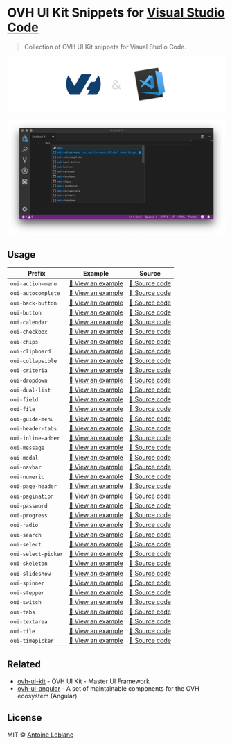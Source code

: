 # OVH UI Kit Snippets for [Visual Studio Code](https://code.visualstudio.com)

> Collection of OVH UI Kit snippets for Visual Studio Code.

[![](https://github.com/antleblanc/vscode-ovh-ui-kit-snippets/raw/master/media/banner.png)](https://code.visualstudio.com)

[![OVH UI Kit documentation](https://github.com/antleblanc/vscode-ovh-ui-kit-snippets/raw/master/media/screenshot.png)](https://ovh-ux.github.io/ovh-ui-kit-documentation/#!/documentation/introduction)

## Usage

| Prefix              | Example                                                  | Source                                             |
|---------------------|----------------------------------------------------------|----------------------------------------------------|
| `oui-action-menu`   | [:telescope: View an example][oui-action-menu-example]   | [:microscope: Source code][oui-action-menu-code]   |
| `oui-autocomplete`  | [:telescope: View an example][oui-autocomplete-example]  | [:microscope: Source code][oui-autocomplete-code]  |
| `oui-back-button`   | [:telescope: View an example][oui-back-button-example]   | [:microscope: Source code][oui-back-button-code]   |
| `oui-button`        | [:telescope: View an example][oui-button-example]        | [:microscope: Source code][oui-button-code]        |
| `oui-calendar`      | [:telescope: View an example][oui-calendar-example]      | [:microscope: Source code][oui-calendar-code]      |
| `oui-checkbox`      | [:telescope: View an example][oui-checkbox-example]      | [:microscope: Source code][oui-checkbox-code]      |
| `oui-chips`         | [:telescope: View an example][oui-chips-example]         | [:microscope: Source code][oui-chips-code]         |
| `oui-clipboard`     | [:telescope: View an example][oui-clipboard-example]     | [:microscope: Source code][oui-clipboard-code]     |
| `oui-collapsible`   | [:telescope: View an example][oui-collapsible-example]   | [:microscope: Source code][oui-collapsible-code]   |
| `oui-criteria`      | [:telescope: View an example][oui-criteria-example]      | [:microscope: Source code][oui-criteria-code]      |
| `oui-dropdown`      | [:telescope: View an example][oui-dropdown-example]      | [:microscope: Source code][oui-dropdown-code]      |
| `oui-dual-list`     | [:telescope: View an example][oui-dual-list-example]     | [:microscope: Source code][oui-dual-list-code]     |
| `oui-field`         | [:telescope: View an example][oui-field-example]         | [:microscope: Source code][oui-field-code]         |
| `oui-file`          | [:telescope: View an example][oui-file-example]          | [:microscope: Source code][oui-file-code]          |
| `oui-guide-menu`    | [:telescope: View an example][oui-guide-menu-example]    | [:microscope: Source code][oui-guide-menu-code]    |
| `oui-header-tabs`   | [:telescope: View an example][oui-header-tabs-example]   | [:microscope: Source code][oui-header-tabs-code]   |
| `oui-inline-adder`  | [:telescope: View an example][oui-inline-adder-example]  | [:microscope: Source code][oui-inline-adder-code]  |
| `oui-message`       | [:telescope: View an example][oui-message-example]       | [:microscope: Source code][oui-message-code]       |
| `oui-modal`         | [:telescope: View an example][oui-modal-example]         | [:microscope: Source code][oui-modal-code]         |
| `oui-navbar`        | [:telescope: View an example][oui-navbar-example]        | [:microscope: Source code][oui-navbar-code]        |
| `oui-numeric`       | [:telescope: View an example][oui-numeric-example]       | [:microscope: Source code][oui-numeric-code]       |
| `oui-page-header`   | [:telescope: View an example][oui-page-header-example]   | [:microscope: Source code][oui-page-header-code]   |
| `oui-pagination`    | [:telescope: View an example][oui-pagination-example]    | [:microscope: Source code][oui-pagination-code]    |
| `oui-password`      | [:telescope: View an example][oui-password-example]      | [:microscope: Source code][oui-password-code]      |
| `oui-progress`      | [:telescope: View an example][oui-progress-example]      | [:microscope: Source code][oui-progress-code]      |
| `oui-radio`         | [:telescope: View an example][oui-radio-example]         | [:microscope: Source code][oui-radio-code]         |
| `oui-search`        | [:telescope: View an example][oui-search-example]        | [:microscope: Source code][oui-search-code]        |
| `oui-select`        | [:telescope: View an example][oui-select-example]        | [:microscope: Source code][oui-select-code]        |
| `oui-select-picker` | [:telescope: View an example][oui-select-picker-example] | [:microscope: Source code][oui-select-picker-code] |
| `oui-skeleton`      | [:telescope: View an example][oui-skeleton-example]      | [:microscope: Source code][oui-skeleton-code]      |
| `oui-slideshow`     | [:telescope: View an example][oui-slideshow-example]     | [:microscope: Source code][oui-slideshow-code]     |
| `oui-spinner`       | [:telescope: View an example][oui-spinner-example]       | [:microscope: Source code][oui-spinner-code]       |
| `oui-stepper`       | [:telescope: View an example][oui-stepper-example]       | [:microscope: Source code][oui-stepper-code]       |
| `oui-switch`        | [:telescope: View an example][oui-switch-example]        | [:microscope: Source code][oui-switch-code]        |
| `oui-tabs`          | [:telescope: View an example][oui-tabs-example]          | [:microscope: Source code][oui-tabs-code]          |
| `oui-textarea`      | [:telescope: View an example][oui-textarea-example]      | [:microscope: Source code][oui-textarea-code]      |
| `oui-tile`          | [:telescope: View an example][oui-tile-example]          | [:microscope: Source code][oui-tile-code]          |
| `oui-timepicker`    | [:telescope: View an example][oui-timepicker-example]    | [:microscope: Source code][oui-timepicker-code]    |

## Related

* [ovh-ui-kit](https://github.com/ovh-ux/ovh-ui-kit) - OVH UI Kit - Master UI Framework
* [ovh-ui-angular](https://github.com/ovh-ux/ovh-ui-angular) - A set of maintainable components for the OVH ecosystem (Angular)

## License

MIT © [Antoine Leblanc](https://antleblanc.me)

[oui-action-menu-example]: https://ovh-ux.github.io/ovh-ui-kit-documentation/#!/oui-angular/action-menu
[oui-autocomplete-example]: https://ovh-ux.github.io/ovh-ui-kit-documentation/#!/oui-angular/autocomplete
[oui-back-button-example]: https://ovh-ux.github.io/ovh-ui-kit-documentation/#!/oui-angular/back-button
[oui-button-example]: https://ovh-ux.github.io/ovh-ui-kit-documentation/#!/oui-angular/button
[oui-calendar-example]: https://ovh-ux.github.io/ovh-ui-kit-documentation/#!/oui-angular/calendar
[oui-checkbox-example]: https://ovh-ux.github.io/ovh-ui-kit-documentation/#!/oui-angular/checkbox
[oui-chips-example]: https://ovh-ux.github.io/ovh-ui-kit-documentation/#!/oui-angular/chips
[oui-clipboard-example]: https://ovh-ux.github.io/ovh-ui-kit-documentation/#!/oui-angular/clipboard
[oui-collapsible-example]: https://ovh-ux.github.io/ovh-ui-kit-documentation/#!/oui-angular/collapsible
[oui-criteria-example]: https://ovh-ux.github.io/ovh-ui-kit-documentation/#!/oui-angular/criteria
[oui-dropdown-example]: https://ovh-ux.github.io/ovh-ui-kit-documentation/#!/oui-angular/dropdown
[oui-dual-list-example]: https://ovh-ux.github.io/ovh-ui-kit-documentation/#!/oui-angular/dual-list
[oui-field-example]: https://ovh-ux.github.io/ovh-ui-kit-documentation/#!/oui-angular/field
[oui-file-example]: https://ovh-ux.github.io/ovh-ui-kit-documentation/#!/oui-angular/file
[oui-guide-menu-example]: https://ovh-ux.github.io/ovh-ui-kit-documentation/#!/oui-angular/guide-menu
[oui-header-tabs-example]: https://ovh-ux.github.io/ovh-ui-kit-documentation/#!/oui-angular/header-tabs
[oui-inline-adder-example]: https://ovh-ux.github.io/ovh-ui-kit-documentation/#!/oui-angular/inline-adder
[oui-message-example]: https://ovh-ux.github.io/ovh-ui-kit-documentation/#!/oui-angular/message
[oui-modal-example]: https://ovh-ux.github.io/ovh-ui-kit-documentation/#!/oui-angular/modal
[oui-navbar-example]: https://ovh-ux.github.io/ovh-ui-kit-documentation/#!/oui-angular/navbar
[oui-numeric-example]: https://ovh-ux.github.io/ovh-ui-kit-documentation/#!/oui-angular/numeric
[oui-page-header-example]: https://ovh-ux.github.io/ovh-ui-kit-documentation/#!/oui-angular/page-header
[oui-pagination-example]: https://ovh-ux.github.io/ovh-ui-kit-documentation/#!/oui-angular/pagination
[oui-password-example]: https://ovh-ux.github.io/ovh-ui-kit-documentation/#!/oui-angular/password
[oui-progress-example]: https://ovh-ux.github.io/ovh-ui-kit-documentation/#!/oui-angular/progress
[oui-radio-example]: https://ovh-ux.github.io/ovh-ui-kit-documentation/#!/oui-angular/radio
[oui-search-example]: https://ovh-ux.github.io/ovh-ui-kit-documentation/#!/oui-angular/search
[oui-select-example]: https://ovh-ux.github.io/ovh-ui-kit-documentation/#!/oui-angular/select
[oui-select-picker-example]: https://ovh-ux.github.io/ovh-ui-kit-documentation/#!/oui-angular/select-picker
[oui-skeleton-example]: https://ovh-ux.github.io/ovh-ui-kit-documentation/#!/oui-angular/skeleton
[oui-slideshow-example]: https://ovh-ux.github.io/ovh-ui-kit-documentation/#!/oui-angular/slideshow
[oui-spinner-example]: https://ovh-ux.github.io/ovh-ui-kit-documentation/#!/oui-angular/spinner
[oui-stepper-example]: https://ovh-ux.github.io/ovh-ui-kit-documentation/#!/oui-angular/stepper
[oui-switch-example]: https://ovh-ux.github.io/ovh-ui-kit-documentation/#!/oui-angular/switch
[oui-tabs-example]: https://ovh-ux.github.io/ovh-ui-kit-documentation/#!/oui-angular/tabs
[oui-textarea-example]: https://ovh-ux.github.io/ovh-ui-kit-documentation/#!/oui-angular/textarea
[oui-tile-example]: https://ovh-ux.github.io/ovh-ui-kit-documentation/#!/oui-angular/tile
[oui-timepicker-example]: https://ovh-ux.github.io/ovh-ui-kit-documentation/#!/oui-angular/timepicker

[oui-action-menu-code]: https://github.com/ovh-ux/ovh-ui-angular/tree/master/packages/oui-action-menu
[oui-autocomplete-code]: https://github.com/ovh-ux/ovh-ui-angular/tree/master/packages/oui-autocomplete
[oui-back-button-code]: https://github.com/ovh-ux/ovh-ui-angular/tree/master/packages/oui-back-button
[oui-button-code]: https://github.com/ovh-ux/ovh-ui-angular/tree/master/packages/oui-button
[oui-calendar-code]: https://github.com/ovh-ux/ovh-ui-angular/tree/master/packages/oui-calendar
[oui-checkbox-code]: https://github.com/ovh-ux/ovh-ui-angular/tree/master/packages/oui-checkbox
[oui-chips-code]: https://github.com/ovh-ux/ovh-ui-angular/tree/master/packages/oui-chips
[oui-clipboard-code]: https://github.com/ovh-ux/ovh-ui-angular/tree/master/packages/oui-clipboard
[oui-collapsible-code]: https://github.com/ovh-ux/ovh-ui-angular/tree/master/packages/oui-collapsible
[oui-criteria-code]: https://github.com/ovh-ux/ovh-ui-angular/tree/master/packages/oui-criteria
[oui-dropdown-code]: https://github.com/ovh-ux/ovh-ui-angular/tree/master/packages/oui-dropdown
[oui-dual-list-code]: https://github.com/ovh-ux/ovh-ui-angular/tree/master/packages/oui-dual-list
[oui-field-code]: https://github.com/ovh-ux/ovh-ui-angular/tree/master/packages/oui-field
[oui-file-code]: https://github.com/ovh-ux/ovh-ui-angular/tree/master/packages/oui-file
[oui-guide-menu-code]: https://github.com/ovh-ux/ovh-ui-angular/tree/master/packages/oui-guide-menu
[oui-header-tabs-code]: https://github.com/ovh-ux/ovh-ui-angular/tree/master/packages/oui-header-tabs
[oui-inline-adder-code]: https://github.com/ovh-ux/ovh-ui-angular/tree/master/packages/oui-inline-adder
[oui-message-code]: https://github.com/ovh-ux/ovh-ui-angular/tree/master/packages/oui-message
[oui-modal-code]: https://github.com/ovh-ux/ovh-ui-angular/tree/master/packages/oui-modal
[oui-navbar-code]: https://github.com/ovh-ux/ovh-ui-angular/tree/master/packages/oui-navbar
[oui-numeric-code]: https://github.com/ovh-ux/ovh-ui-angular/tree/master/packages/oui-numeric
[oui-page-header-code]: https://github.com/ovh-ux/ovh-ui-angular/tree/master/packages/oui-page-header
[oui-pagination-code]: https://github.com/ovh-ux/ovh-ui-angular/tree/master/packages/oui-pagination
[oui-password-code]: https://github.com/ovh-ux/ovh-ui-angular/tree/master/packages/oui-password
[oui-progress-code]: https://github.com/ovh-ux/ovh-ui-angular/tree/master/packages/oui-progress
[oui-radio-code]: https://github.com/ovh-ux/ovh-ui-angular/tree/master/packages/oui-radio
[oui-search-code]: https://github.com/ovh-ux/ovh-ui-angular/tree/master/packages/oui-search
[oui-select-code]: https://github.com/ovh-ux/ovh-ui-angular/tree/master/packages/oui-select
[oui-select-picker-code]: https://github.com/ovh-ux/ovh-ui-angular/tree/master/packages/oui-select-picker
[oui-skeleton-code]: https://github.com/ovh-ux/ovh-ui-angular/tree/master/packages/oui-skeleton
[oui-slideshow-code]: https://github.com/ovh-ux/ovh-ui-angular/tree/master/packages/oui-slideshow
[oui-spinner-code]: https://github.com/ovh-ux/ovh-ui-angular/tree/master/packages/oui-spinner
[oui-stepper-code]: https://github.com/ovh-ux/ovh-ui-angular/tree/master/packages/oui-stepper
[oui-switch-code]: https://github.com/ovh-ux/ovh-ui-angular/tree/master/packages/oui-switch
[oui-tabs-code]: https://github.com/ovh-ux/ovh-ui-angular/tree/master/packages/oui-tabs
[oui-textarea-code]: https://github.com/ovh-ux/ovh-ui-angular/tree/master/packages/oui-textarea
[oui-tile-code]: https://github.com/ovh-ux/ovh-ui-angular/tree/master/packages/oui-tile
[oui-timepicker-code]: https://github.com/ovh-ux/ovh-ui-angular/tree/master/packages/oui-timepicker
